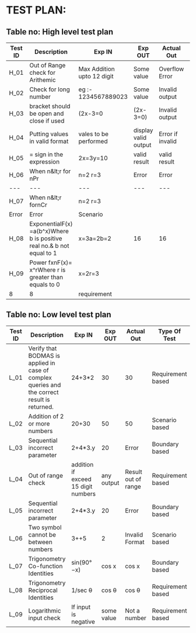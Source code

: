 # TEST PLAN:

## Table no: High level test plan

| **Test ID** | **Description**                                              | **Exp IN** | **Exp OUT** | **Actual Out** |**Type Of Test**  |    
|-------------|--------------------------------------------------------------|------------|-------------|----------------|------------------|
|  H_01       |Out of Range check for Arithemic |Max Addition upto 12 digit  | Some value |Overflow Error|Requirement based |
|  H_02       |Check for long number| eg :- 1234567889023 | Some value |Invalid output|Requirement based |
|  H_03       |bracket should be open and close if used|  (2x-3=0|(2x-3=0) |Invalid output|Scenario based |
|  H_04   |    Putting values in valid format| vales to be performed|display valid output|Error if invalid |Scenario based    |
|  H_05       |= sign in the expression  |  2x=3y=10  |valid result|valid result|Boundary based    |
| H\_06 | When n\&lt;r for nPr | n=2 r=3 | Error | Error | Scenario |
| --- | --- | --- | --- | --- | --- |
| H\_07 | When n\&lt;r fornCr | n=2 r=3
 | Error | Error | Scenario |
| H\_08 | ExponentialF(x) =a(b^x)Where b is positive real no.&amp; b not equal to 1 | x=3a=2b=2 | 16 | 16 | Requirement |
| H\_09 | Power fxnF(x)= x^rWhere r is greater than equals to 0 | x=2r=3
 | 8 | 8 | requirement |


## Table no: Low level test plan


| **Test ID** | **Description**                                              | **Exp IN** | **Exp OUT** | **Actual Out** |**Type Of Test**  |    
|-------------|--------------------------------------------------------------|------------|-------------|----------------|------------------|
|  L_01       |Verify that BODMAS is applied in case of complex queries and the correct result is returned.| 24+3*2 |30 | 30|Requirement based |
|  L_02       |Addition of 2 or more numbers  |  20+30 |50|50|Scenario based    |
|  L_03       |Sequential incorrect parameter  |   2+4*3.y|20|Error|Boundary based    |
|  L_04       |Out of range check   |   addition if exceed 15 digit numbers|any output|Result out of range|Requirement based    |
|  L_05       |Sequential incorrect parameter  |   2+4*3.y|20|Error|Boundary based    |
| L_06   | Two symbol cannot be between numbers        | 3++5      | 2  | Invalid Format|Scenario based |
| L_07   | Trigonometry Co-function Identities        | sin(90°−x)      | cos x| cos x   |Boundary based 
| L_08   | Trigonometry Reciprocal Identities         | 1/sec θ      | cos θ | cos θ  |Requirement based
| L_09   | Logarithmic input check         | If input is negative      | some value | Not a number  |Requirement based
